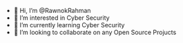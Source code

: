 - 👋 Hi, I’m @RawnokRahman
- 👀 I’m interested in Cyber Security
- 🌱 I’m currently learning Cyber Security
- 💞️ I’m looking to collaborate on any Open Source Projucts 


<!---
RawnokRahman/RawnokRahman is a ✨ special ✨ repository because its `README.md` (this file) appears on your GitHub profile.
You can click the Preview link to take a look at your changes.
--->
